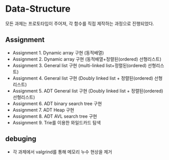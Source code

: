 # Data-Structure
모든 과제는 프로토타입이 주어져, 각 함수를 직접 제작하는 과정으로 진행되었다. 

## Assignment

- Assignment 1. Dynamic array 구현 (동적배열)
- Assignment 2. Dynamic array 구현 (동적배열+정렬된(ordered) 선형리스트)
- Assignment 3. General list 구현 (multi-linked list+정렬된(ordered) 선형리스트)
- Assignment 4. General list 구현 (Doubly linked list + 정렬된(ordered) 선형리스트)
- Assignment 5. ADT General list 구현 (Doubly linked list + 정렬된(ordered) 선형리스트)
- Assignment 6. ADT binary search tree 구현
- Assignment 7. ADT Heap 구현
- Assignment 8. ADT AVL search tree 구현
- Assignment 9. Trie를 이용한 와일드카드 탐색

## debuging
- 각 과제에서 valgrind를 통해 메모리 누수 현상을 제거

